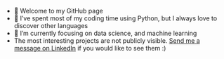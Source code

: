 - 👋 Welcome to my GitHub page
- 👀 I’ve spent most of my coding time using Python, but I always love to discover other languages
- 🌱 I’m currently focusing on data science, and machine learning
- The most interesting projects are not publicly visible. [Send me a message on LinkedIn](https://www.linkedin.com/in/alexandre-petit-24a87a219) if you would like to see them :)

<!---
I've been active on kaggle for a while, and obtained the following achievements

![light version](https://road-to-kaggle-grandmaster.vercel.app/api/badges/alexandrepetit881234/dataset/light)
![light version](https://road-to-kaggle-grandmaster.vercel.app/api/badges/alexandrepetit881234/notebook/light)
![light version](https://road-to-kaggle-grandmaster.vercel.app/api/badges/alexandrepetit881234/discussion/light)

Competitions are coming soon...


alex88kr/alex88kr is a ✨ special ✨ repository because its `README.md` (this file) appears on your GitHub profile.
You can click the Preview link to take a look at your changes.
--->
